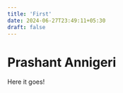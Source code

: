 ```yaml
---
title: 'First'
date: 2024-06-27T23:49:11+05:30
draft: false
---
```


# Prashant Annigeri
Here it goes!